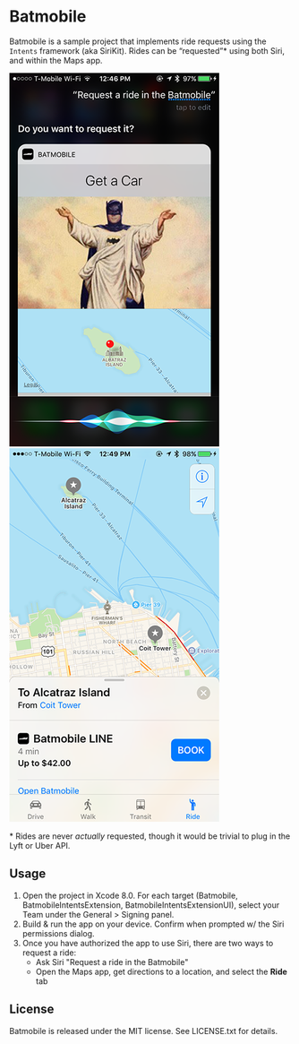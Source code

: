 Batmobile
=========

Batmobile is a sample project that implements ride requests using the `Intents` framework (aka SiriKit). Rides can be “requested”* using both Siri, and within the Maps app.

![Siri screenshot](https://raw.githubusercontent.com/Buglife/Batmobile/acf1ce38d3ea96a22a7079482957f62d44ad22fa/Batmobile/Screenshots/Screenshot1.png) ![Maps screenshot](https://raw.githubusercontent.com/Buglife/Batmobile/acf1ce38d3ea96a22a7079482957f62d44ad22fa/Batmobile/Screenshots/Screenshot2.png)

\* Rides are never *actually* requested, though it would be trivial to plug in the Lyft or Uber API.

## Usage

1. Open the project in Xcode 8.0. For each target (Batmobile, BatmobileIntentsExtension, BatmobileIntentsExtensionUI), select your Team under the General > Signing panel.
2. Build & run the app on your device. Confirm when prompted w/ the Siri permissions dialog.
3. Once you have authorized the app to use Siri, there are two ways to request a ride:
	* Ask Siri "Request a ride in the Batmobile"
	* Open the Maps app, get directions to a location, and select the **Ride** tab

## License

Batmobile is released under the MIT license. See LICENSE.txt for details.
